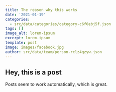 ```yaml
---
title: The reason why this works
date: '2021-01-19'
categories:
  - src/data/categories/category-c6f0ebj5f.json
tags: []
image_alt: lorem-ipsum
excerpt: lorem-ipsum
template: post
image: images/facebook.jpg
author: src/data/team/person-rclz4qzyw.json
---
```

## Hey, this is a post

Posts seem to work automatically, which is great.

